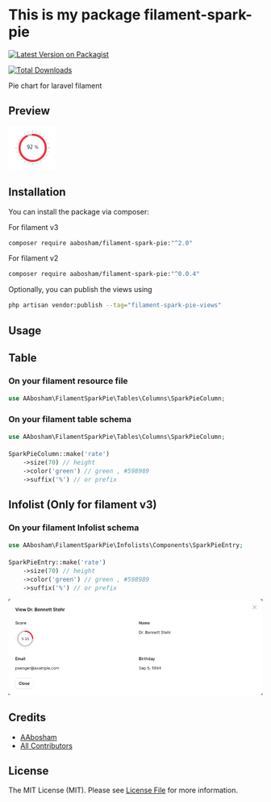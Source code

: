 # This is my package filament-spark-pie

[![Latest Version on Packagist](https://img.shields.io/packagist/v/aabosham/filament-spark-pie.svg?style=flat-square)](https://packagist.org/packages/aabosham/filament-spark-pie)
<!-- [![GitHub Tests Action Status](https://img.shields.io/github/workflow/status/aabosham/filament-spark-pie/run-tests?label=tests)](https://github.com/aabosham/filament-spark-pie/actions?query=workflow%3Arun-tests+branch%3Amain) -->
<!-- [![GitHub Code Style Action Status](https://img.shields.io/github/workflow/status/aabosham/filament-spark-pie/Check%20&%20fix%20styling?label=code%20style)](https://github.com/aabosham/filament-spark-pie/actions?query=workflow%3A"Check+%26+fix+styling"+branch%3Amain) -->
[![Total Downloads](https://img.shields.io/packagist/dt/aabosham/filament-spark-pie.svg?style=flat-square)](https://packagist.org/packages/aabosham/filament-spark-pie)

Pie chart for laravel filament

## Preview

![preview](https://github.com/aabosham/filament-spark-pie/raw/master/preview.png)

## Installation

You can install the package via composer:

For filament v3
```bash
composer require aabosham/filament-spark-pie:"^2.0"
```

For filament v2
```bash
composer require aabosham/filament-spark-pie:"^0.0.4"
```

Optionally, you can publish the views using

```bash
php artisan vendor:publish --tag="filament-spark-pie-views"
```
## Usage

## Table

### On your filament resource file
```php
use AAbosham\FilamentSparkPie\Tables\Columns\SparkPieColumn;
```

### On your filament table schema
```php
use AAbosham\FilamentSparkPie\Tables\Columns\SparkPieColumn;

SparkPieColumn::make('rate')
    ->size(70) // height
    ->color('green') // green , #598989
    ->suffix('%') // or prefix
```


## Infolist (Only for filament v3)

### On your filament Infolist schema
```php
use AAbosham\FilamentSparkPie\Infolists\Components\SparkPieEntry;

SparkPieEntry::make('rate')
    ->size(70) // height
    ->color('green') // green , #598989
    ->suffix('%') // or prefix
```

![preview-entry](https://github.com/aabosham/filament-spark-pie/raw/master/preview-entry.png)

## Credits

- [AAbosham](https://github.com/AAbosham)
- [All Contributors](../../contributors)

## License

The MIT License (MIT). Please see [License File](LICENSE.md) for more information.
